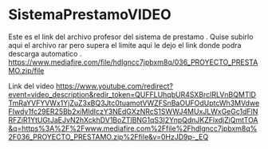 # SistemaPrestamoVIDEO

Este es el link del archivo profesor del sistema de prestamo . Quise subirlo aqui el archivo rar pero supera el limite aqui le dejo el link donde podra descarga automatico . 
https://www.mediafire.com/file/hdlgncc7jpbxm8q/036_PROYECTO_PRESTAMO.zip/file

Link del video 
https://www.youtube.com/redirect?event=video_description&redir_token=QUFFLUhqbUR4SXBrclRLVnBQMTlDTmRaYVFYVWx1YjZuZ3xBQ3Jtc0tuamotVWZFSnBaOUFOdUptcWh3MVdweFIwdy1fc29ER25Bb2xiMldIczY3NEdGXzNRcS1SWWJ4MUxJLWxGeGc1dFlNRFZiR1YtUGtJaEJvN2hXckhDV1BoZTlBNG1qS3I2YnpQdnJKZFlxdjZiQmtTOA&q=https%3A%2F%2Fwww.mediafire.com%2Ffile%2Fhdlgncc7jpbxm8q%2F036_PROYECTO_PRESTAMO.zip%2Ffile&v=0HzJD9p-_EQ
